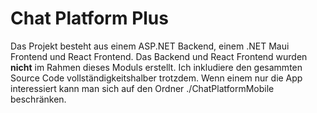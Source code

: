 # Chat Platform Plus

Das Projekt besteht aus einem ASP.NET Backend, einem .NET Maui Frontend und React Frontend. Das Backend und React Frontend wurden **nicht** im Rahmen dieses Moduls erstellt. Ich inkludiere den gesammten Source Code vollständigkeitshalber trotzdem. Wenn einem nur die App interessiert kann man sich auf den Ordner ./ChatPlatformMobile beschränken.